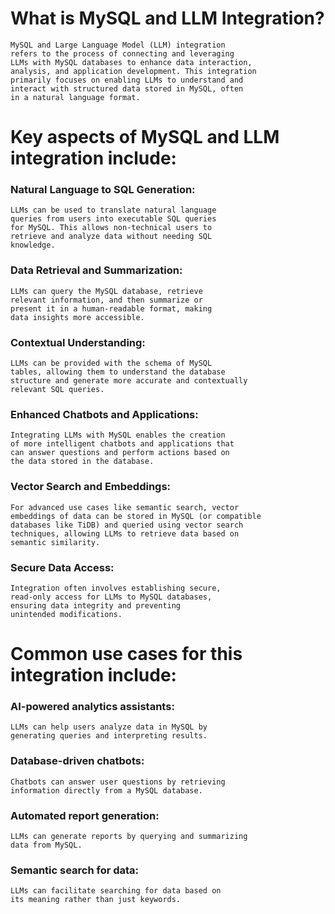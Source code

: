 # What is MySQL and LLM Integration?

	MySQL and Large Language Model (LLM) integration 
	refers to the process of connecting and leveraging 
	LLMs with MySQL databases to enhance data interaction, 
	analysis, and application development. This integration 
	primarily focuses on enabling LLMs to understand and 
	interact with structured data stored in MySQL, often 
	in a natural language format.

# Key aspects of MySQL and LLM integration include:

### Natural Language to SQL Generation:
	LLMs can be used to translate natural language 
	queries from users into executable SQL queries 
	for MySQL. This allows non-technical users to 
	retrieve and analyze data without needing SQL 
	knowledge.

### Data Retrieval and Summarization:
	LLMs can query the MySQL database, retrieve 
	relevant information, and then summarize or 
	present it in a human-readable format, making 
	data insights more accessible.

### Contextual Understanding:
	LLMs can be provided with the schema of MySQL 
	tables, allowing them to understand the database 
	structure and generate more accurate and contextually 
	relevant SQL queries.

### Enhanced Chatbots and Applications:
	Integrating LLMs with MySQL enables the creation 
	of more intelligent chatbots and applications that 
	can answer questions and perform actions based on 
	the data stored in the database.

### Vector Search and Embeddings:
	For advanced use cases like semantic search, vector 
	embeddings of data can be stored in MySQL (or compatible 
	databases like TiDB) and queried using vector search 
	techniques, allowing LLMs to retrieve data based on 
	semantic similarity.

### Secure Data Access:
	Integration often involves establishing secure, 
	read-only access for LLMs to MySQL databases, 
	ensuring data integrity and preventing 
	unintended modifications.

# Common use cases for this integration include:

### AI-powered analytics assistants:
	LLMs can help users analyze data in MySQL by 
	generating queries and interpreting results.

### Database-driven chatbots:
	Chatbots can answer user questions by retrieving 
	information directly from a MySQL database.

### Automated report generation:
	LLMs can generate reports by querying and summarizing 
	data from MySQL.

### Semantic search for data:
	LLMs can facilitate searching for data based on 
	its meaning rather than just keywords.
